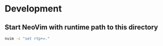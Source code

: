 # Development

## Start NeoVim with runtime path to this directory
```bash
nvim -c "set rtp+=."
```
